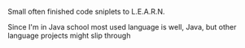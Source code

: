 Small often finished code sniplets to L.E.A.R.N.

Since I'm in Java school most used language is well, Java, but other language projects might slip through
